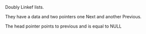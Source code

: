 Doubly Linkef lists.

They have a data and two pointers
one Next and another Previous.

The head pointer points to previous and is equal to NULL
